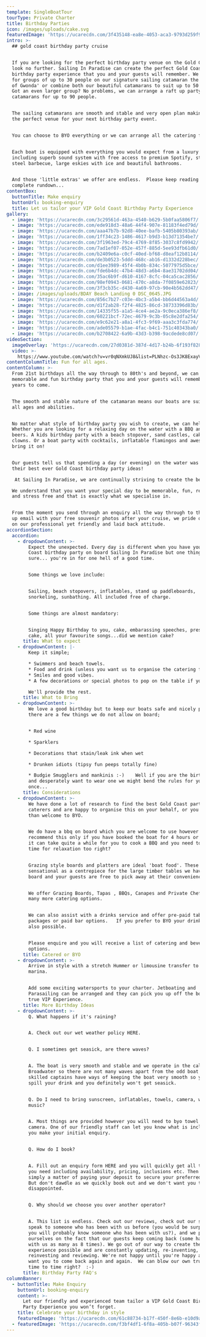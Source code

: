 ```yaml
---
template: SingleBoatTour
tourType: Private Charter
title: Birthday Parties
icon: /images/uploads/cake.svg
featuredImage: 'https://ucarecdn.com/3f435148-ea8e-4053-aca3-9793d259f9b0/'
intro: >-
  ## gold coast birthday party cruise


  If you are looking for the perfect birthday party venue on the Gold Coast then
  look no further. Sailing In Paradise can create the perfect Gold Coast
  birthday party experience that you and your guests will remember. We can cater
  for groups of up to 30 people on our signature sailing catamaran the 'Spirit
  of Gwonda' or combine both our beautiful catamarans to suit up to 50 people.
  Got an even larger group? No problems, we can arrange a raft up party with 4
  catamarans for up to 90 people.


  The sailing catamarans are smooth and stable and very open plan making them
  the perfect venue for your next birthday party event.


  You can choose to BYO everything or we can arrange all the catering for you.


  Each boat is equipped with everything you would expect from a luxury catamaran
  including superb sound system with free access to premium Spotify, stainless
  steel barbecue, large eskies with ice and beautiful bathrooms.


  And those 'little extras' we offer are endless.  Please keep reading for the
  complete rundown...
contentBox:
  buttonTitle: Make enquiry
  buttonUrl: booking-enquiry
  title: Let us tailor your VIP Gold Coast Birthday Party Experience
gallery:
  - image: 'https://ucarecdn.com/3c29561d-463a-4540-b629-5b0faa5806f7/'
  - image: 'https://ucarecdn.com/ede918d3-48a6-44f4-907e-81183f4ed79d/'
  - image: 'https://ucarecdn.com/aaa47b7b-92d8-40ee-bafb-5405b80393ab/'
  - image: 'https://ucarecdn.com/1ff34c23-1486-4617-b9d3-b13d71354be7/'
  - image: 'https://ucarecdn.com/3f1963ed-79c4-4769-8f85-3037c8fd9942/'
  - image: 'https://ucarecdn.com/7ad1ef07-052e-457f-885d-5ee93dfb61d0/'
  - image: 'https://ucarecdn.com/b2409e6a-c0cf-40ed-bf68-d8eaf12b8114/'
  - image: 'https://ucarecdn.com/de3b0523-5ddd-468c-ab16-d1332d228bec/'
  - image: 'https://ucarecdn.com/d1ee3989-45f4-4b0b-834c-5077975d5bce/'
  - image: 'https://ucarecdn.com/fde6b4dc-47b4-48d3-a6b4-8ae31702dd04/'
  - image: 'https://ucarecdn.com/35ac6b9f-d610-4167-8cfc-04ca5cac2856/'
  - image: 'https://ucarecdn.com/98ef0943-0681-470c-a8da-7f0859e62823/'
  - image: 'https://ucarecdn.com/3f3cb35c-d430-4a69-97cb-90e4b562dd47/'
  - image: /images/uploads/BDAY Beach Landing 0 DSC_0645.JPG
  - image: 'https://ucarecdn.com/856c7b27-c03e-4bc3-a5b4-bb6d44563a4d/'
  - image: 'https://ucarecdn.com/d1f2ab28-f2f4-4825-86cd-38733396d83b/'
  - image: 'https://ucarecdn.com/14335f55-a1a5-4ce4-ae2a-9c0eca386ef8/'
  - image: 'https://ucarecdn.com/60221bcf-72ec-4679-9c3b-05c8e2dfa254/'
  - image: 'https://ucarecdn.com/e9c62e21-a8a1-4fc3-9f69-aaa3c3fda774/'
  - image: 'https://ucarecdn.com/ade05579-b1ae-4fac-b4c1-751c40343ba0/'
  - image: 'https://ucarecdn.com/b2708422-6a9b-43d3-b398-9acdede8cd07/'
videoSection:
  imageOverlay: 'https://ucarecdn.com/27d0381d-387d-4d17-b24b-6f193f828def/'
  video: >-
    https://www.youtube.com/watch?v=vr0qNXmkUJ8&list=PLNhzc-Os3JK8ExayVzzoHVvP2c0-4_oqt
contentColumnTitle: Fun for all ages.
contentColumn: >-
  From 21st birthdays all the way through to 80th's and beyond, we can create a
  memorable and fun birthday party that you and your guests will remember for
  years to come.


  The smooth and stable nature of the catamaran means our boats are suitable for
  all ages and abilities.


  No matter what style of birthday party you wish to create, we can help.
  Whether you are looking for a relaxing day on the water with a BBQ and a few
  beers. A kids birthday party with a beach stopover, sand castles, cakes and
  clowns. Or a boat party with cocktails, inflatable flamingos and awesome tunes
  bring it on!   


  Our guests tell us that spending a day (or evening) on the water was one of
  their best ever Gold Coast birthday party ideas!

   At Sailing In Paradise, we are continually striving to create the best experience possible for our guests.

  We understand that you want your special day to be memorable, fun, relaxing
  and stress free and that is exactly what we specialise in.


  From the moment you send through an enquiry all the way through to the follow
  up email with your free souvenir photos after your cruise, we pride ourselves
  on our professional yet friendly and laid back attitude.
accordionSection:
  accordion:
    - dropdownContent: >-
        Expect the unexpected. Every day is different when you have your Gold
        Coast birthday party on board Sailing In Paradise but one thing is for
        sure... you're in for one hell of a good time.


        Some things we love include:


        Sailing, beach stopovers, inflatables, stand up paddleboards,
        snorkeling, sunbathing. All included free of charge.


        Some things are almost mandatory:


        Singing Happy Birthday to you, cake, embarassing speeches, presents,
        cake, all your favourite songs...did we mention cake?
      title: What to expect
    - dropdownContent: |-
        Keep it simple;

        * Swimmers and beach towels.
        * Food and drink (unless you want us to organise the catering for you).
        * Smiles and good vibes.
        * A few decorations or special photos to pop on the table if you wish.

        We'll provide the rest.
      title: What to Bring
    - dropdownContent: >-
        We love a good birthday but to keep our boats safe and nicely presented
        there are a few things we do not allow on board;


        * Red wine

        * Sparklers 

        * Decorations that stain/leak ink when wet

        * Drunken idiots (tipsy fun peeps totally fine)

        * Budgie Smugglers and mankinis :-)    Well if you are the birthday boy
        and desperately want to wear one we might bend the rules for you just
        once...
      title: Considerations
    - dropdownContent: >-
        We have done a lot of research to find the best Gold Coast party
        caterers and are happy to organise this on your behalf, or you are more
        than welcome to BYO.


        We do have a bbq on board which you are welcome to use however we
        recommend this only if you have booked the boat for 4 hours or more as
        it can take quite a while for you to cook a BBQ and you need to leave
        time for relaxation too right? 


        Grazing style boards and platters are ideal 'boat food'. These can look
        sensational as a centrepiece for the large timber tables we have on
        board and your guests are free to pick away at their convenience.


        We offer Grazing Boards, Tapas , BBQs, Canapes and Private Chefs plus
        many more catering options.  


        We can also assist with a drinks service and offer pre-paid tabs, drinks
        packages or paid bar options.   If you prefer to BYO your drinks this is
        also possible.


        Please enquire and you will receive a list of catering and beverage
        options.
      title: Catered or BYO
    - dropdownContent: >-
        Arrive in style with a stretch Hummer or limousine transfer to the
        marina.


        Add some exciting watersports to your charter. Jetboating and
        Parasailing can be arranged and they can pick you up off the boat for a
        true VIP Experience.
      title: More Birthday Ideas
    - dropdownContent: >-
        Q. What happens if it's raining?


        A. Check out our wet weather policy HERE.


        Q. I sometimes get seasick, are there waves?


        A. The boat is very smooth and stable and we operate in the calm
        Broadwater so there are not many waves apart from the odd boat wash. Our
        skilled captains have ways of keeping the boat very smooth so you don't
        spill your drink and you definitely won't get seasick.


        Q. Do I need to bring sunscreen, inflatables, towels, camera, water or
        music?


        A. Most things are provided however you will need to byo towel ad
        camera. One of our friendly staff can let you know what is included when
        you make your initial enquiry.


        Q. How do I book?


        A. Fill out an enquiry form HERE and you will quickly get all the info
        you need including availability, pricing, inclusions etc. Then it is
        simply a matter of paying your deposit to secure your preferred date.
        But don't dawdle as we quickly book out and we don't want you to be
        disappointed.


        Q. Why should we choose you over another operator?


        A. This list is endless. Check out our reviews, check out our socials,
        speak to someone who has been with us before (you would be surprised,
        you will probably know someone who has been with us?), and we pride
        ourselves on the fact that our guests keep coming back (some have sailed
        with us as many as 8 times). We go out of our way to create the best
        experience possible and are constantly updating, re-inventing,
        reinvesting and reviewing. We're not happy until you're happy and we
        want you to come back again and again.  We can blow our own trumpet from
        time to time right?  :-)
      title: Birthday Party FAQ's
columnBanner:
  - buttonTitle: Make Enquiry
    buttonUrl: booking-enquiry
    content: >-
      Let our friendly and experienced team tailor a VIP Gold Coast Birthday
      Party Experience you won’t forget.
    title: Celebrate your birthday in style
    featuredImage: 'https://ucarecdn.com/61c88734-b17f-450f-8e6b-e10d9ade46f2/'
  - featuredImage: 'https://ucarecdn.com/f3bf4df1-6f8a-405b-b07f-96343f6aa19c/'
---
```


